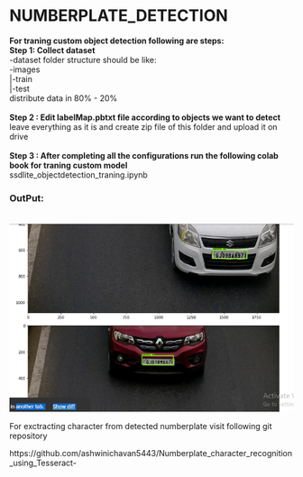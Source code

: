 # NUMBERPLATE_DETECTION

<b>For traning custom object detection following are steps:</b><br>
<b>Step 1: Collect dataset</b><br>
-dataset folder structure should be like:<br>
-images<br>
       |-train<br>
       |-test  <br>
distribute data in 80% - 20%
<br>
<br>
<b>Step 2 : Edit labelMap.pbtxt file according to objects we want to detect</b><br>
leave everything as it is and create zip file of this folder and upload it on drive<br>
<br>
<b>Step 3 : After completing all the configurations run the following colab book for traning custom model</b><br> 
ssdlite_objectdetection_traning.ipynb
<br>
<b><h3>OutPut:</h3></b><br>
<img src="https://github.com/ashwinichavan5443/NUMBERPLATE_DETECTION/blob/master/result1.jpg"></img><br>
<p>For exctracting character from detected numberplate visit following git repository</p>
https://github.com/ashwinichavan5443/Numberplate_character_recognition_using_Tesseract-
